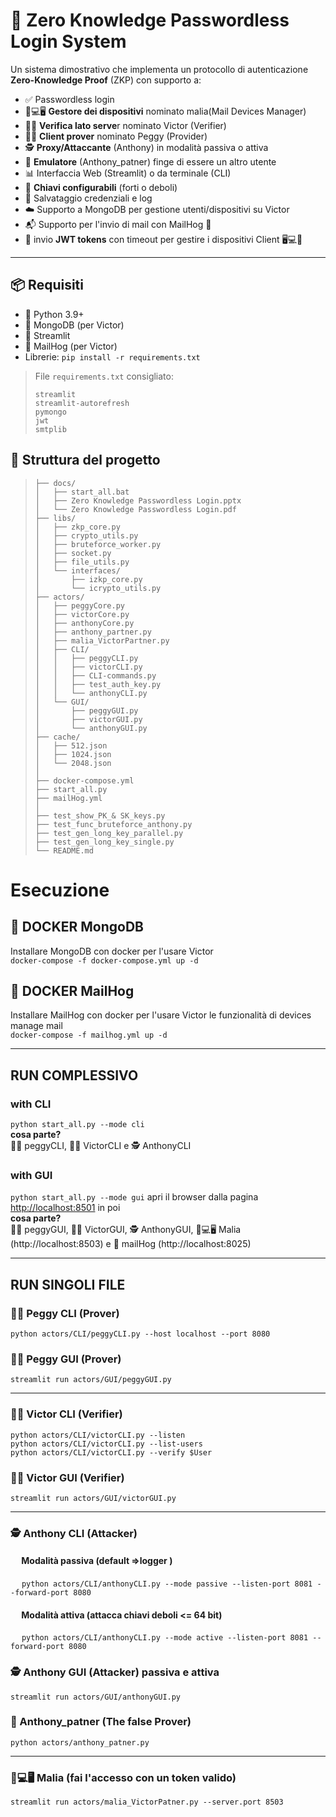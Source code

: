 # 🔐 Zero Knowledge Passwordless Login System

Un sistema dimostrativo che implementa un protocollo di autenticazione **Zero-Knowledge Proof** (ZKP) con supporto a:

- ✅ Passwordless login
- 📱💻🖥️ **Gestore dei dispositivi** nominato malia(Mail Devices Manager)
- 🧑‍⚖️ **Verifica lato serve**r nominato Victor (Verifier)
- 👩‍💻 **Client prover** nominato Peggy (Provider)
- 🕵️ **Proxy/Attaccante** (Anthony) in modalità passiva o attiva 
- 🥷 **Emulatore** (Anthony_patner) finge di essere un altro utente
- 📊 Interfaccia Web (Streamlit) o da terminale (CLI)
- 🔐 **Chiavi configurabili** (forti o deboli)
- 💾 Salvataggio credenziali e log
- ☁️ Supporto a MongoDB per gestione utenti/dispositivi su Victor
- 📬 Supporto per l'invio di mail con MailHog 🐖 
- 📨 invio **JWT tokens** con timeout per gestire i dispositivi Client 🖥️💻📱

---

## 📦 Requisiti

- 🐍 Python 3.9+
- 🍃 MongoDB (per Victor)
- 👑 Streamlit
- 🐖 MailHog (per Victor)
- Librerie: `pip install -r requirements.txt`

> File `requirements.txt` consigliato:
>```text
>streamlit
>streamlit-autorefresh
>pymongo
>jwt
>smtplib
>```




## 📐 Struttura del progetto

>```text
>├── docs/
>│   ├── start_all.bat
>│   ├── Zero Knowledge Passwordless Login.pptx
>│   └── Zero Knowledge Passwordless Login.pdf
>├── libs/
>│   ├── zkp_core.py
>│   ├── crypto_utils.py
>│   ├── bruteforce_worker.py
>│   ├── socket.py
>│   ├── file_utils.py
>│   └── interfaces/
>│       ├── izkp_core.py
>│       └── icrypto_utils.py
>├── actors/
>│   ├── peggyCore.py
>│   ├── victorCore.py
>│   ├── anthonyCore.py
>│   ├── anthony_partner.py
>│   ├── malia_VictorPartner.py
>│   ├── CLI/
>│   │   ├── peggyCLI.py
>│   │   ├── victorCLI.py
>│   │   ├── CLI-commands.py
>│   │   ├── test_auth_key.py
>│   │   └── anthonyCLI.py
>│   └── GUI/
>│       ├── peggyGUI.py
>│       ├── victorGUI.py
>│       └── anthonyGUI.py
>├── cache/
>│   ├── 512.json
>│   ├── 1024.json
>│   └── 2048.json
>│
>├── docker-compose.yml
>├── start_all.py
>├── mailHog.yml
>│
>├── test_show_PK_& SK_keys.py
>├── test_func_bruteforce_anthony.py
>├── test_gen_long_key_parallel.py
>├── test_gen_long_key_single.py
>└── README.md

# Esecuzione
## 🍃 DOCKER MongoDB

Installare MongoDB con docker per l'usare Victor <br>
`docker-compose -f docker-compose.yml up -d`

## 🐖 DOCKER MailHog

Installare MailHog con docker per l'usare Victor le funzionalità di devices manage mail <br>
`docker-compose -f mailhog.yml up -d`

---

## RUN COMPLESSIVO
### with CLI
`python start_all.py --mode cli` <br>
**cosa parte?** <br>
👩‍💻 peggyCLI, 🧑‍⚖️ VictorCLI e 🕵️ AnthonyCLI
### with GUI 
`python start_all.py --mode gui`
apri il browser dalla pagina [http://localhost:8501](http://localhost:8501) in poi<br>
**cosa parte?** <br>
👩‍💻 peggyGUI, 🧑‍⚖️ VictorGUI, 🕵️ AnthonyGUI, 📱💻🖥️ Malia (http://localhost:8503) e 🐖 mailHog (http://localhost:8025)

---

## RUN SINGOLI FILE
### 👩‍💻 Peggy CLI (Prover)
`python actors/CLI/peggyCLI.py --host localhost --port 8080`<br>
### 👩‍💻 Peggy GUI (Prover)
`streamlit run actors/GUI/peggyGUI.py`

---

### 🧑‍⚖️ Victor CLI (Verifier)
`python actors/CLI/victorCLI.py --listen` <br>
`python actors/CLI/victorCLI.py --list-users` <br>
`python actors/CLI/victorCLI.py --verify $User`
### 🧑‍⚖️ Victor GUI (Verifier)
`streamlit run actors/GUI/victorGUI.py`

---

### 🕵️ Anthony CLI (Attacker) 
#### &emsp; Modalità passiva (default =>logger )
&emsp; `python actors/CLI/anthonyCLI.py --mode passive --listen-port 8081 --forward-port 8080`
#### &emsp; Modalità attiva (attacca chiavi deboli <= 64 bit)
&emsp; `python actors/CLI/anthonyCLI.py --mode active --listen-port 8081 --forward-port 8080`
### 🕵️ Anthony GUI (Attacker) passiva e attiva
`streamlit run actors/GUI/anthonyGUI.py`
### 🥷 Anthony_patner (The false Prover)
`python actors/anthony_patner.py` 

---

### 📱💻🖥️ Malia (fai l'accesso con un token valido)
`streamlit run actors/malia_VictorPatner.py --server.port 8503`